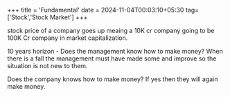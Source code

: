 +++
title = 'Fundamental'
date = 2024-11-04T00:03:10+05:30
tag=['Stock','Stock Market']
+++

stock price of a company goes up meaing a 10K cr company going to be 100K Cr company in market capitalization.

10 years horizon - Does the management know how to make money? When there is a fall the management must have made some and improve so the situation is not new to them.

Does the company knows how to make money? If yes then they will again make money.

